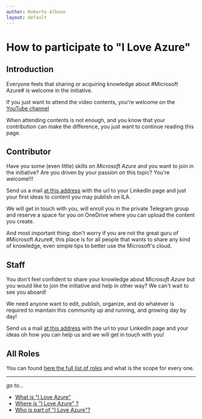 ```yaml
---
author: Roberto Albano
layout: default
---
```

# How to participate to **"I Love Azure"**

## Introduction

Everyone feels that sharing or acquiring knowledge about #Microsoft Azure# is welcome in the initiative.

If you just want to attend the video contents, you're welcome on the [YouTube channel](..\WhereIs\Channel.html)

When attending contents is not enough, and you know that your contribution can make the difference, you just want to continue reading this page.

## Contributor

Have you some (even little) skills on *Microsoft Azure* and you want to join in the initiative? Are you driven by your passion on this topic? You're welcome!!!

Send us a mail [at this address](mailto:ila-org@outlook.com) with the url to your LinkedIn page and just your first ideas to content you may publish on ILA.

We will get in touch with you, will enroll you in the private Telegram group and reserve a space for you on OneDrive where you can upload the content you create.

<!-- Please remember that the content must follow [this guidelines](#)! -->

And most important thing: don't worry if you are not the great guru of #Microsoft Azure#, this place is for all people that wants to share any kind of knowledge, even simple tips to better use the Microsoft's cloud.

## Staff

You don't feel confident to share your knowledge about *Microsoft Azure* but you would like to join the initiative and help in other way? We can't wait to see you aboard!

We need anyone want to edit, publish, organize, and do whatever is required to maintain this community up and running, and growing day by day!

Send us a mail [at this address](mailto:ila-org@outlook.com) with the url to your LinkedIn page and your ideas oh how you can help us and we will get in touch with you!

## All Roles

You can found [here the full list of *roles*](..\common\roles\roles.html) and what is the scope for every one.

---
*go to...*

- [What is "I Love Azure"](..\WhatIs\WhatIs.html)
- [Where is "I Love Azure" ?](..\WhereIs\WhereIs.html)
- [Who is part of "I Love Azure"?](..\WhoIsIn\WhoIsIn.html)
